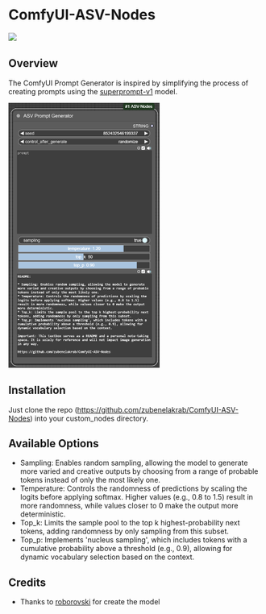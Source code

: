 # ComfyUI-ASV-Nodes
<a href="https://www.buymeacoffee.com/zubenelakrab"><img src="https://img.buymeacoffee.com/button-api/?text=Buy me a beer&emoji=🍺&slug=zubenelakrab&button_colour=5F7FFF&font_colour=ffffff&font_family=Bree&outline_colour=000000&coffee_colour=FFDD00" /></a>

## Overview

The ComfyUI Prompt Generator is inspired by simplifying the process of creating prompts using the [superprompt-v1](https://huggingface.co/roborovski/superprompt-v1) model. 

<img src="./images/ComfyUI-ASV-PromptGenerator.png" alt="ComfyUI-ASV-PromptGenerator" width="300">

## Installation

Just clone the repo (https://github.com/zubenelakrab/ComfyUI-ASV-Nodes) into your custom_nodes directory.

## Available Options

* Sampling: Enables random sampling, allowing the model to generate more varied and creative outputs by choosing from a range of probable tokens instead of only the most likely one.
* Temperature: Controls the randomness of predictions by scaling the logits before applying softmax. Higher values (e.g., 0.8 to 1.5) result in more randomness, while values closer to 0 make the output more deterministic.
* Top_k: Limits the sample pool to the top k highest-probability next tokens, adding randomness by only sampling from this subset.
* Top_p: Implements 'nucleus sampling', which includes tokens with a cumulative probability above a threshold (e.g., 0.9), allowing for dynamic vocabulary selection based on the context.

## Credits

- Thanks to [roborovski](https://huggingface.co/roborovski) for create the model
 

